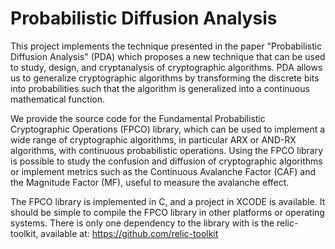 # Probabilistic Diffusion Analysis 

This project implements the technique presented in the paper "Probabilistic Diffusion Analysis" (PDA) which proposes a new technique that can be used to study, design, and cryptanalysis of cryptographic algorithms. PDA allows us to generalize cryptographic algorithms by transforming the discrete bits into probabilities such that the algorithm is generalized into a continuous mathematical function. 

We provide the source code for the Fundamental Probabilistic Cryptographic Operations (FPCO) library, which can be used to implement a wide range of cryptographic algorithms, in particular ARX or AND-RX algorithms, with continuous probabilistic operations. Using the FPCO library is possible to study the confusion and diffusion of cryptographic algorithms or implement metrics such as the Continuous Avalanche Factor (CAF) and the Magnitude Factor (MF), useful to measure the avalanche effect. 

The FPCO library is implemented in C, and a project in XCODE is available. It should be simple to compile the FPCO library in other platforms or operating systems. There is only one dependency to the library with is the relic-toolkit, available at: https://github.com/relic-toolkit

